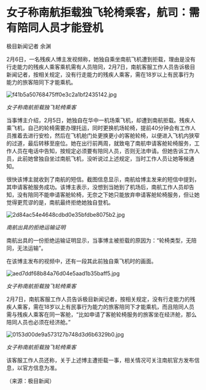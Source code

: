# 女子称南航拒载独飞轮椅乘客，航司：需有陪同人员才能登机

极目新闻记者 余渊

2月6日，一名残疾人博主发视频称，她独自乘坐南航飞机遭到拒载，理由是没有行走能力的残疾人乘客乘机需有人员陪同，2月7日，南航客服工作人员告诉极目新闻记者，按相关规定，没有行走能力的残疾人乘客，需在18岁以上有民事行为能力的旅客陪同下才能乘机。

![f41b5a50768475ff0e3c2a1bf2435142.jpg](https://raw.githubusercontent.com/qqhsx/qqnews_image/main/2024/02/07/女子称南航拒载独飞轮椅乘客，航司：需有陪同人员才能登机/f41b5a50768475ff0e3c2a1bf2435142.jpg)

_女子称南航拒载独飞轮椅乘客_

当事博主介绍，2月5日，她独自在华中一机场乘飞机，却遭到南航拒载。残疾人乘飞机，自己的轮椅需要办理托运，同时更换机场轮椅，提前40分钟会有工作人员推着去进行安检，然后在飞机舱门处更换更小的客舱轮椅，以便进入飞机内狭窄的过道，最后转移至座位。她在出行前两周，就致电了南航申请客舱轮椅服务，工作人员在电话中告知，按规定必须要有陪同人员，否则无法申请。但她告诉工作人员，此前她曾独自坐过南航飞机，没听说过上述规定，当时工作人员让她等候通知。

很快该博主就收到了南航的短信。截图信息显示，南航给博主发来的短信中提到，其申请客舱服务成功。该博主表示，没想到当她到了机场后，南航工作人员却告知，没有陪同不能申请客舱轮椅，无奈之下她只能放弃申请客舱轮椅服务，但让她觉得更荒谬的是，南航最终拒绝她独自登机。

![2d84ac54e4648cdbd0e35bfdbe8075b2.jpg](https://raw.githubusercontent.com/qqhsx/qqnews_image/main/2024/02/07/女子称南航拒载独飞轮椅乘客，航司：需有陪同人员才能登机/2d84ac54e4648cdbd0e35bfdbe8075b2.jpg)

_南航出具的拒绝运输证明_

南航出具的一份拒绝运输证明显示，当事博主被拒载的原因为：“轮椅类型，无陪同，无法运输”。

在该博主发布的视频中，还有一段其此前独自乘飞机时的画面。

![aed7ddf68b84a76d04e5aad1b35baff5.jpg](https://raw.githubusercontent.com/qqhsx/qqnews_image/main/2024/02/07/女子称南航拒载独飞轮椅乘客，航司：需有陪同人员才能登机/aed7ddf68b84a76d04e5aad1b35baff5.jpg)

 _女子称南航拒载独飞轮椅乘客_

2月7日，南航客服工作人员告诉极目新闻记者，按相关规定，没有行走能力的残疾人乘客，需在18岁以上有民事行为能力的旅客陪同下才能乘机，而且陪同人员需与残疾人乘客在同一客舱，“比如申请了客舱轮椅服务的旅客坐在经济舱，那么陪同人员也必须在经济舱。”

![0153d00de9a573127b748d3d6b6329b0.jpg](https://raw.githubusercontent.com/qqhsx/qqnews_image/main/2024/02/07/女子称南航拒载独飞轮椅乘客，航司：需有陪同人员才能登机/0153d00de9a573127b748d3d6b6329b0.jpg)

_女子称南航拒载独飞轮椅乘客_

该客服工作人员还称，关于上述博主遭拒载一事，相关情况可关注南航官方发布信息，以官方信息为准。

（来源：极目新闻）

